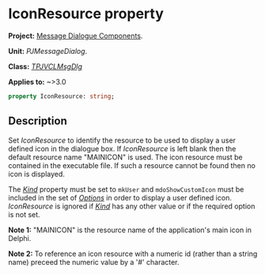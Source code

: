 # IconResource property

**Project:** [Message Dialogue Components](../API.md).

**Unit:** _PJMessageDialog_.

**Class:** _[TPJVCLMsgDlg](./TPJVCLMsgDlg.md)_

**Applies to:** ~>3.0

```pascal
property IconResource: string;
```

## Description

Set _IconResource_ to identify the resource to be used to display a user defined icon in the dialogue box. If _IconResource_ is left blank then the default resource name "MAINICON" is used. The icon resource must be contained in the executable file. If such a resource cannot be found then no icon is displayed.

The _[Kind](./TPJVCLMsgDlg-Kind.md)_ property must be set to `mkUser` and `mdoShowCustomIcon` must be included in the set of _[Options](./TPJVCLMsgDlg-Options.md)_ in order to display a user defined icon. _IconResource_ is ignored if _[Kind](./TPJVCLMsgDlg-Kind.md)_ has any other value or if the required option is not set.

**Note 1:** "MAINICON" is the resource name of the application's main icon in Delphi.

**Note 2:** To reference an icon resource with a numeric id (rather than a string name) preceed the numeric value by a '#' character.
